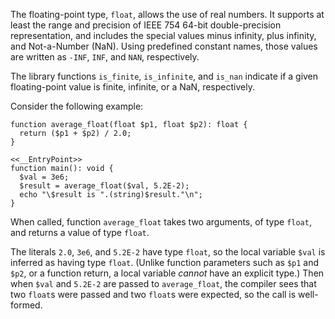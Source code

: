 The floating-point type, `float`, allows the use of real numbers. It supports at least the range and precision of IEEE 754 64-bit double-precision
representation, and includes the special values minus infinity, plus infinity, and Not-a-Number (NaN).  Using predefined constant names, those
values are written as `-INF`, `INF`, and `NAN`, respectively.

The library functions `is_finite`, `is_infinite`, and `is_nan` indicate if a given floating-point value is finite, infinite, or a NaN, respectively.

Consider the following example:

```Hack
function average_float(float $p1, float $p2): float {
  return ($p1 + $p2) / 2.0;
}

<<__EntryPoint>>
function main(): void {
  $val = 3e6;
  $result = average_float($val, 5.2E-2);
  echo "\$result is ".(string)$result."\n";
}
```

When called, function `average_float` takes two arguments, of type `float`, and returns a value of type `float`.

The literals `2.0`, `3e6`, and `5.2E-2` have type `float`, so the local variable `$val` is inferred as having type `float`. (Unlike function parameters
such as `$p1` and `$p2`, or a function return, a local variable *cannot* have an explicit type.) Then when `$val` and `5.2E-2` are passed to
`average_float`, the compiler sees that two `float`s were passed and two `float`s were expected, so the call is well-formed.
